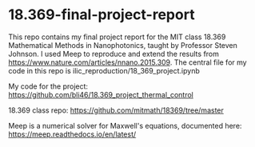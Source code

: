 # 18.369-final-project-report

This repo contains my final project report for the MIT class 18.369 Mathematical Methods in Nanophotonics, taught by Professor Steven Johnson. I used Meep to reproduce and extend the results from https://www.nature.com/articles/nnano.2015.309. The central file for my code in this repo is ilic_reproduction/18_369_project.ipynb

My code for the project: https://github.com/bli46/18.369_project_thermal_control

18.369 class repo: https://github.com/mitmath/18369/tree/master

Meep is a numerical solver for Maxwell's equations, documented here: https://meep.readthedocs.io/en/latest/
